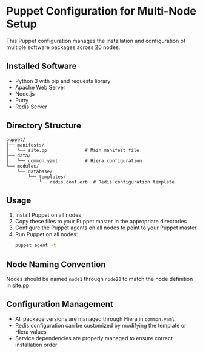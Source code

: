 # Puppet Configuration for Multi-Node Setup

This Puppet configuration manages the installation and configuration of multiple software packages across 20 nodes.

## Installed Software

- Python 3 with pip and requests library
- Apache Web Server
- Node.js
- Putty
- Redis Server

## Directory Structure

```
puppet/
├── manifests/
│   └── site.pp              # Main manifest file
├── data/
│   └── common.yaml          # Hiera configuration
└── modules/
    └── database/
        └── templates/
            └── redis.conf.erb  # Redis configuration template
```

## Usage

1. Install Puppet on all nodes
2. Copy these files to your Puppet master in the appropriate directories
3. Configure the Puppet agents on all nodes to point to your Puppet master
4. Run Puppet on all nodes:
   ```bash
   puppet agent -t
   ```

## Node Naming Convention

Nodes should be named `node1` through `node20` to match the node definition in site.pp.

## Configuration Management

- All package versions are managed through Hiera in `common.yaml`
- Redis configuration can be customized by modifying the template or Hiera values
- Service dependencies are properly managed to ensure correct installation order